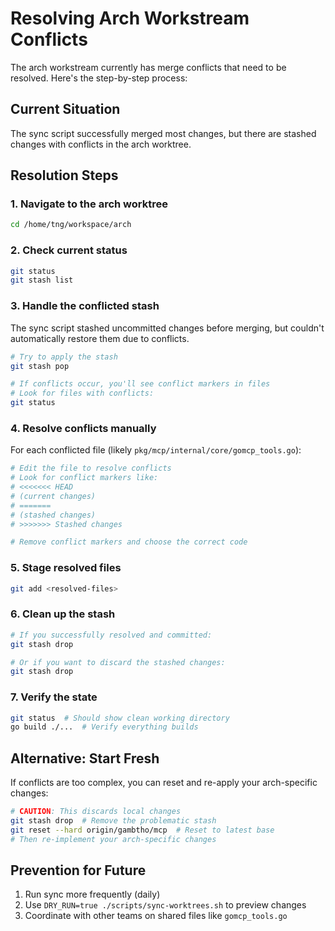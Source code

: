 # Resolving Arch Workstream Conflicts

The arch workstream currently has merge conflicts that need to be resolved. Here's the step-by-step process:

## Current Situation
The sync script successfully merged most changes, but there are stashed changes with conflicts in the arch worktree.

## Resolution Steps

### 1. Navigate to the arch worktree
```bash
cd /home/tng/workspace/arch
```

### 2. Check current status
```bash
git status
git stash list
```

### 3. Handle the conflicted stash
The sync script stashed uncommitted changes before merging, but couldn't automatically restore them due to conflicts.

```bash
# Try to apply the stash
git stash pop

# If conflicts occur, you'll see conflict markers in files
# Look for files with conflicts:
git status
```

### 4. Resolve conflicts manually
For each conflicted file (likely `pkg/mcp/internal/core/gomcp_tools.go`):

```bash
# Edit the file to resolve conflicts
# Look for conflict markers like:
# <<<<<<< HEAD
# (current changes)
# =======
# (stashed changes) 
# >>>>>>> Stashed changes

# Remove conflict markers and choose the correct code
```

### 5. Stage resolved files
```bash
git add <resolved-files>
```

### 6. Clean up the stash
```bash
# If you successfully resolved and committed:
git stash drop

# Or if you want to discard the stashed changes:
git stash drop
```

### 7. Verify the state
```bash
git status  # Should show clean working directory
go build ./...  # Verify everything builds
```

## Alternative: Start Fresh
If conflicts are too complex, you can reset and re-apply your arch-specific changes:

```bash
# CAUTION: This discards local changes
git stash drop  # Remove the problematic stash
git reset --hard origin/gambtho/mcp  # Reset to latest base
# Then re-implement your arch-specific changes
```

## Prevention for Future
1. Run sync more frequently (daily)
2. Use `DRY_RUN=true ./scripts/sync-worktrees.sh` to preview changes
3. Coordinate with other teams on shared files like `gomcp_tools.go`